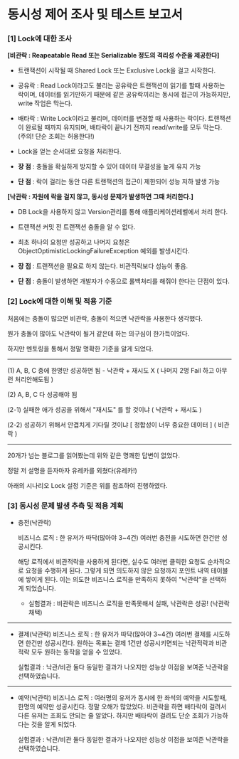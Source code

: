 # 동시성 제어 조사 및 테스트 보고서

### [1] Lock에 대한 조사

**[비관락 : Reapeatable Read 또는 Serializable 정도의 격리성 수준을 제공한다]**

- 트랜잭션이 시작될 때 Shared Lock 또는 Exclusive Lock을 걸고 시작한다.


- 공유락 : Read Lock이라고도 불리는 공유락은 트랜잭션이 읽기를 할때 사용하는 락이며, 데이터를 읽기만하기 때문에 같은 공유락끼리는 동시에 접근이 가능하지만, write 작업은 막는다.


- 배타락 : Write Lock이라고 불리며, 데이터를 변경할 때 사용하는 락이다.
  트랜잭션이 완료될 때까지 유지되며, 배타락이 끝나기 전까지 read/write를 모두 막는다.
  (주의! 단순 조회는 허용한다!)
  
- Lock을 얻는 순서대로 요청을 처리한다.


- **장  점** : 충돌을 확실하게 방지할 수 있어 데이터 무결성을 높게 유지 가능

- **단  점** : 락이 걸리는 동안 다른 트랜잭션의 접근이 제한되어 성능 저하 발생 가능


**[낙관락 : 자원에 락을 걸지 않고, 동시성 문제가 발생하면 그때 처리한다.]**

- DB Lock을 사용하지 않고 Version관리를 통해 애플리케이션레벨에서 처리 한다.


- 트랜잭션 커밋 전 트랜잭션 충돌을 알 수 없다.


- 최초 하나의 요청만 성공하고 나머지 요청은 ObjectOptimisticLockingFailureException 예외를 발생시킨다.


- **장  점** : 트랜잭션을 필요로 하지 않는다. 비관적락보다 성능이 좋음.

- **단  점** : 충돌이 발생하면 개발자가 수동으로 롤백처리를 해줘야 한다는 단점이 있다.



### [2] Lock에 대한 이해 및 적용 기준

처음에는 충돌이 많으면 비관락, 충돌이 적으면 낙관락을 사용한다 생각했다.

뭔가 충돌이 많아도 낙관락이 될거 같은데 하는 의구심이 한가득이었다.

하지만 멘토링을 통해서 정말 명확한 기준을 알게 되었다.

-----------------------
(1) A, B, C 중에 한명만 성공하면 됨 - 낙관락 + 재시도 X ( 나머지 2명 Fail 하고 아무런 처리안해도됨 )

(2) A, B, C 다 성공해야 됨

(2-1) 실패한 애가 성공을 위해서 "재시도" 를 할 것이냐 ( 낙관락 + 재시도 )    

(2-2) 성공하기 위해서 안겹치게 기다릴 것이냐 [ 정합성이 너무 중요한 데이터 ] ( 비관락 )

-----------------------
20개가 넘는 블로그를 읽어봤는데 위와 같은 명쾌한 답변이 없었다.

정말 저 설명을 듣자마자 유레카를 외쳤다(유레카!)

아래의 시나리오 Lock 설정 기준은 위를 참조하여 진행하였다.




### [3] 동시성 문제 발생 추측 및 적용 계획

- 충전(낙관락)

  비즈니스 로직 : 한 유저가 따닥(많아야 3~4건) 여러번 충전을 시도하면 한건만 성공시킨다.

  해당 로직에서 비관적락을 사용하게 된다면, 실수도 여러번 클릭한 요청도 순차적으로 요청을 수행하게 된다. 
  그렇게 되면 의도하지 않은 요청까지 포인트 내역 테이블에 쌓이게 된다. 
  이는 의도한 비즈니스 로직을 만족하지 못하여 "낙관락"을 선택하게 되었습니다.


  - 실험결과 : 비관락은 비즈니스 로직을 만족못해서 실패, 낙관락은 성공! (낙관락 채택)

---
- 결제(낙관락)
  비즈니스 로직 : 한 유저가 따닥(많아야 3~4건) 여러번 결제를 시도하면 한건만 성공시킨다.
  원하는 목표는 결제 1건만 성공시키면되는 낙관적락과 비관적락 모두 원하는 동작을 얻을 수 있었다.

  실험결과 : 낙관/비관 둘다 동일한 결과가 나오지만 성능상 이점을 보여준 낙관락을 선택하였습니다.

---
- 예약(낙관락)
  비즈니스 로직 : 여러명의 유저가 동시에 한 좌석의 예약을 시도할때, 한명의 예약만 성공시킨다.
  정말 오해가 많았었다. 비관락을 하면 배타락이 걸려서 다른 유저는 조회도 안되는 줄 알았다.
  하지만 배타락이 걸려도 단순 조회가 가능하다는 것을 알게 되었다.

  실험결과 : 낙관/비관 둘다 동일한 결과가 나오지만 성능상 이점을 보여준 낙관락을 선택하였습니다.

